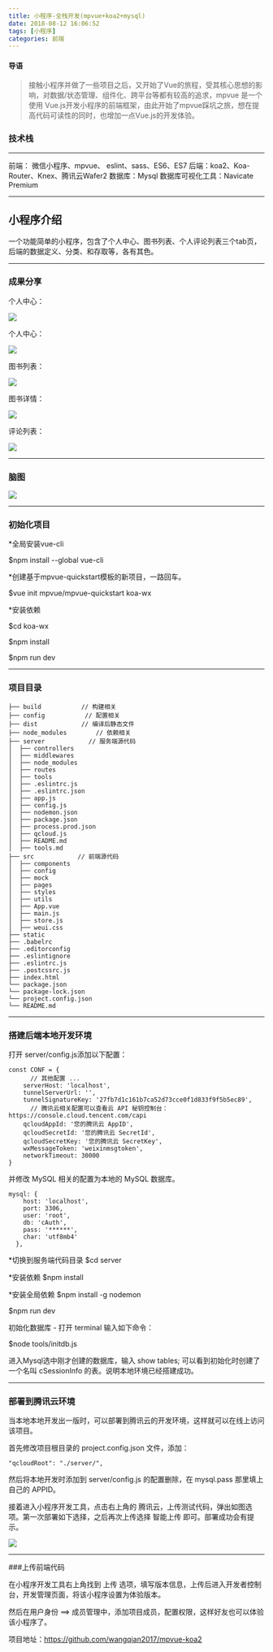 ```yaml
---
title: 小程序-全栈开发(mpvue+koa2+mysql)
date: 2018-08-12 16:06:52
tags: [小程序]
categories: 前端
---
```


#### 导语
> 接触小程序并做了一些项目之后，又开始了Vue的旅程，受其核心思想的影响，对数据/状态管理、组件化、跨平台等都有较高的追求，mpvue 是一个使用 Vue.js开发小程序的前端框架，由此开始了mpvue踩坑之旅，想在提高代码可读性的同时，也增加一点Vue.js的开发体验。

<!--more-->
### 技术栈

***
前端： 微信小程序、mpvue、 eslint、sass、ES6、ES7
后端：koa2、Koa-Router、Knex、腾讯云Wafer2
数据库：Mysql
数据库可视化工具：Navicate Premium

***
## 小程序介绍
一个功能简单的小程序，包含了个人中心、图书列表、个人评论列表三个tab页，后端的数据定义、分类、和存取等，各有其色。

***
### 成果分享

个人中心：

![](http://ow43yt5wd.bkt.clouddn.com/user1.gif)

个人中心：

![](http://ow43yt5wd.bkt.clouddn.com/user2.gif)

图书列表：

![](http://ow43yt5wd.bkt.clouddn.com/home1.gif)

图书详情：

![](http://ow43yt5wd.bkt.clouddn.com/home1.gif)

评论列表：

![](http://ow43yt5wd.bkt.clouddn.com/list-01.gif)

***
### 脑图

![](http://ow43yt5wd.bkt.clouddn.com/naotu.jpg)

***
### 初始化项目

*全局安装vue-cli

$npm install --global vue-cli

*创建基于mpvue-quickstart模板的新项目，一路回车。

$vue init mpvue/mpvue-quickstart koa-wx

*安装依赖

$cd koa-wx

$npm install

$npm run dev

***
### 项目目录

```   .
├── build           // 构建相关  
├── config           // 配置相关
├── dist            // 编译后静态文件 
├── node_modules        // 依赖相关
├── server            // 服务端源代码
│  ├── controllers     
│  ├── middlewares    
│  ├── node_modules    
│  ├── routes    
│  ├── tools     
│  ├── .eslintrc.js 
│  ├── .eslintrc.json  
│  ├── app.js     
│  ├── config.js   
│  ├── nodemon.json   
│  ├── package.json    
│  ├── process.prod.json   
│  ├── qcloud.js   
│  ├── README.md    
│  ├── tools.md  
├── src            // 前端源代码
│  ├── components     
│  ├── config    
│  ├── mock     
│  ├── pages     
│  ├── styles     
│  ├── utils       
│  ├── App.vue        
│  ├── main.js       
│  ├── store.js      
│  ├── weui.css    
├── static          
├── .babelrc         
├── .editorconfig      
├── .eslintignore    
├── .eslintrc.js       
├── .postcssrc.js      
├── index.html        
└── package.json      
└── package-lock.json 
└── project.config.json 
└── README.md 
```
***

### 搭建后端本地开发环境

打开 server/config.js添加以下配置：

```
const CONF = {
      // 其他配置 ...
    serverHost: 'localhost',
    tunnelServerUrl: '',
    tunnelSignatureKey: '27fb7d1c161b7ca52d73cce0f1d833f9f5b5ec89',
      // 腾讯云相关配置可以查看云 API 秘钥控制台：https://console.cloud.tencent.com/capi
    qcloudAppId: '您的腾讯云 AppID',
    qcloudSecretId: '您的腾讯云 SecretId',
    qcloudSecretKey: '您的腾讯云 SecretKey',
    wxMessageToken: 'weixinmsgtoken',
    networkTimeout: 30000
}
```

并修改 MySQL 相关的配置为本地的 MySQL 数据库。

```
mysql: {
    host: 'localhost',
    port: 3306,
    user: 'root',
    db: 'cAuth',
    pass: '******',
    char: 'utf8mb4'
  },
```

*切换到服务端代码目录
$cd server

*安装依赖
$npm install

*安装全局依赖
$npm install -g nodemon

$npm run dev

初始化数据库 - 打开 terminal 输入如下命令：

$node tools/initdb.js

进入Mysql选中刚才创建的数据库，输入 show tables; 可以看到初始化时创建了一个名叫 cSessionInfo 的表。说明本地环境已经搭建成功。

***
### 部署到腾讯云环境

当本地本地开发出一版时，可以部署到腾讯云的开发环境，这样就可以在线上访问该项目。

首先修改项目根目录的 project.config.json 文件，添加：

```
"qcloudRoot": "./server/",
```

然后将本地开发时添加到 server/config.js 的配置删除，在 mysql.pass 那里填上自己的 APPID。

接着进入小程序开发工具，点击右上角的 腾讯云，上传测试代码，弹出如图选项。第一次部署如下选择，之后再次上传选择 智能上传 即可。部署成功会有提示。

![](http://static.imkk.xin/blog/photo/uploadToTecentCloud.png)

***
###上传前端代码


在小程序开发工具右上角找到 上传 选项，填写版本信息，上传后进入开发者控制台，开发管理页面，将该小程序设置为体验版本。

然后在用户身份 ==> 成员管理中，添加项目成员，配置权限，这样好友也可以体验该小程序了。

项目地址：https://github.com/wangqian2017/mpvue-koa2